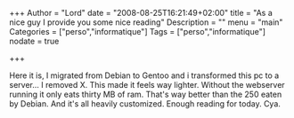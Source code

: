 +++
Author = "Lord"
date = "2008-08-25T16:21:49+02:00"
title = "As a nice guy I provide you some nice reading"
Description = ""
menu = "main"
Categories = ["perso","informatique"]
Tags = ["perso","informatique"]
nodate = true

+++

Here it is, I migrated from Debian to Gentoo and i transformed this pc to a server... I removed X. This made it feels way lighter. Without the webserver running it only eats thirty MB of ram. That's way better than the 250 eaten by Debian. And it's all heavily customized. Enough reading for today. Cya.
